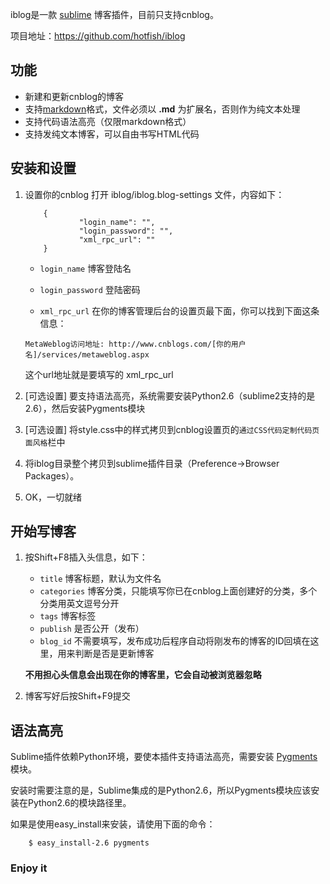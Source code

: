 iblog是一款 [sublime](http://www.sublimetext.com/ "一款很酷的快平台免费文本编辑器") 博客插件，目前只支持cnblog。

项目地址：<https://github.com/hotfish/iblog>

功能
---------

* 新建和更新cnblog的博客
* 支持[markdown](http://wowubuntu.com/markdown/)格式，文件必须以 **.md** 为扩展名，否则作为纯文本处理
* 支持代码语法高亮（仅限markdown格式）
* 支持发纯文本博客，可以自由书写HTML代码

安装和设置
----------
1.  设置你的cnblog
    打开 iblog/iblog.blog-settings 文件，内容如下：

            {
            		"login_name": "",
            		"login_password": "",
            		"xml_rpc_url": ""
            }

    * `login_name` 博客登陆名

    * `login_password` 登陆密码

    * `xml_rpc_url` 在你的博客管理后台的设置页最下面，你可以找到下面这条信息：

    `MetaWeblog访问地址: http://www.cnblogs.com/[你的用户名]/services/metaweblog.aspx`

    这个url地址就是要填写的 xml_rpc_url

2.  [可选设置] 要支持语法高亮，系统需要安装Python2.6（sublime2支持的是2.6），然后安装Pygments模块
3.  [可选设置] 将style.css中的样式拷贝到cnblog设置页的`通过CSS代码定制代码页面风格`栏中
4.  将iblog目录整个拷贝到sublime插件目录（Preference->Browser Packages）。
5.  OK，一切就绪


开始写博客
----------
1.  按Shift+F8插入头信息，如下：
            <!--iblog
            {
              	"title":"博客标题写在这里",
              	"categories":"博客分类",
              	"tags":"标签",
              	"publish":"false",
              	"blog_id":""
            }
            -->

    * `title` 博客标题，默认为文件名
    * `categories` 博客分类，只能填写你已在cnblog上面创建好的分类，多个分类用英文逗号分开
    * `tags` 博客标签
    * `publish` 是否公开（发布）
    * `blog_id` 不需要填写，发布成功后程序自动将刚发布的博客的ID回填在这里，用来判断是否是更新博客

    **不用担心头信息会出现在你的博客里，它会自动被浏览器忽略**

2.  博客写好后按Shift+F9提交	


语法高亮
----------
Sublime插件依赖Python环境，要使本插件支持语法高亮，需要安装 [Pygments](http://pygments.org/ "Python语法高亮模块") 模块。

安装时需要注意的是，Sublime集成的是Python2.6，所以Pygments模块应该安装在Python2.6的模块路径里。

如果是使用easy_install来安装，请使用下面的命令：

        $ easy_install-2.6 pygments


### Enjoy it ###








